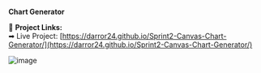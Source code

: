 **Chart Generator**


🔗 **Project Links:**  
➡ Live Project: [https://darror24.github.io/Sprint2-Canvas-Chart-Generator/](https://darror24.github.io/Sprint2-Canvas-Chart-Generator/)

![image](https://github.com/user-attachments/assets/cbb2220b-7e9d-4ee3-b6d8-5223fdf06d8a)

